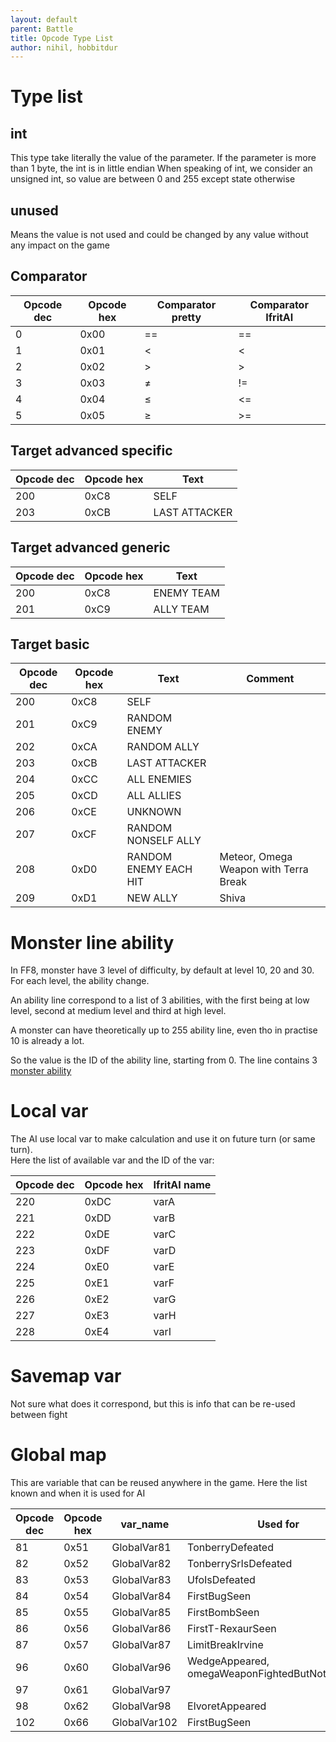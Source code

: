 ```yaml
---
layout: default
parent: Battle
title: Opcode Type List
author: nihil, hobbitdur
---
```


# Type list

## int

This type take literally the value of the parameter.
If the parameter is more than 1 byte, the int is in little endian
When speaking of int, we consider an unsigned int, so value are between 0 and 255 except state otherwise

## unused

Means the value is not used and could be changed by any value without any impact on the game

## Comparator

| Opcode dec | Opcode hex | Comparator pretty | Comparator IfritAI |
|------------|------------|-------------------|--------------------|
| 0          | 0x00       | ==                | ==                 |
| 1          | 0x01       | <                 | <                  |
| 2          | 0x02       | \>                | \>                 |
| 3          | 0x03       | ≠                 | !=                 |
| 4          | 0x04       | ≤                 | <=                 |
| 5          | 0x05       | ≥                 | \>=                |

## Target advanced specific

| Opcode dec | Opcode hex | Text          |
|------------|------------|---------------|
| 200        | 0xC8       | SELF          |
| 203        | 0xCB       | LAST ATTACKER |

## Target advanced generic

| Opcode dec | Opcode hex | Text       |
|------------|------------|------------|
| 200        | 0xC8       | ENEMY TEAM |
| 201        | 0xC9       | ALLY TEAM  |

## Target basic

| Opcode dec | Opcode hex | Text                  | Comment                               |
|------------|------------|-----------------------|---------------------------------------|
| 200        | 0xC8       | SELF                  |                                       |
| 201        | 0xC9       | RANDOM ENEMY          |                                       |
| 202        | 0xCA       | RANDOM ALLY           |                                       |
| 203        | 0xCB       | LAST ATTACKER         |                                       |
| 204        | 0xCC       | ALL ENEMIES           |                                       |
| 205        | 0xCD       | ALL ALLIES            |                                       |
| 206        | 0xCE       | UNKNOWN               |                                       |
| 207        | 0xCF       | RANDOM NONSELF ALLY   |                                       |
| 208        | 0xD0       | RANDOM ENEMY EACH HIT | Meteor, Omega Weapon with Terra Break |
| 209        | 0xD1       | NEW ALLY              | Shiva                                 |

# Monster line ability

In FF8, monster have 3 level of difficulty, by default at level 10, 20 and 30.   
For each level, the ability change.

An ability line correspond to a list of 3 abilities, with the first being at low level, second at medium level and third at high level.

A monster can have theoretically up to 255 ability line, even tho in practise 10 is already a lot.

So the value is the ID of the ability line, starting from 0. The line contains 3 [monster ability]({{site.baseurl}}/FF8/TechnicalReference/Lists/Ability_list#monster-ability)

# Local var

The AI use local var to make calculation and use it on future turn (or same turn).  
Here the list of available var and the ID of the var:

| Opcode dec | Opcode hex | IfritAI name |
|------------|------------|--------------|
| 220        | 0xDC       | varA         |
| 221        | 0xDD       | varB         |
| 222        | 0xDE       | varC         |
| 223        | 0xDF       | varD         |
| 224        | 0xE0       | varE         |
| 225        | 0xE1       | varF         |
| 226        | 0xE2       | varG         |
| 227        | 0xE3       | varH         |
| 228        | 0xE4       | varI         |

# Savemap var

Not sure what does it correspond, but this is info that can be re-used between fight

# Global map

This are variable that can be reused anywhere in the game. Here the list known and when it is used for AI

| Opcode dec | Opcode hex | var_name     | Used for                                        |
|------------|------------|--------------|-------------------------------------------------|
| 81         | 0x51       | GlobalVar81  | TonberryDefeated                                |
| 82         | 0x52       | GlobalVar82  | TonberrySrIsDefeated                            |
| 83         | 0x53       | GlobalVar83  | UfoIsDefeated                                   |
| 84         | 0x54       | GlobalVar84  | FirstBugSeen                                    |
| 85         | 0x55       | GlobalVar85  | FirstBombSeen                                   |
| 86         | 0x56       | GlobalVar86  | FirstT-RexaurSeen                               |
| 87         | 0x57       | GlobalVar87  | LimitBreakIrvine                                |
| 96         | 0x60       | GlobalVar96  | WedgeAppeared, omegaWeaponFightedButNotDefeated |
| 97         | 0x61       | GlobalVar97  |                                                 |
| 98         | 0x62       | GlobalVar98  | ElvoretAppeared                                 |
| 102        | 0x66       | GlobalVar102 | FirstBugSeen                                    |



